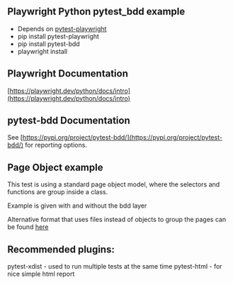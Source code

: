 ## Playwright Python pytest_bdd example
- Depends on [pytest-playwright](https://github.com/microsoft/playwright-pytest) 
- pip install pytest-playwright
- pip install pytest-bdd
- playwright install

## Playwright Documentation

[https://playwright.dev/python/docs/intro](https://playwright.dev/python/docs/intro)

## pytest-bdd Documentation

See [https://pypi.org/project/pytest-bdd/](https://pypi.org/project/pytest-bdd/) for reporting options.
 


## Page Object example
This test is using a standard page object model, where the selectors 
and functions are group inside a class.

Example is given with and without the bdd layer

Alternative format that uses files instead of objects to group the pages can be found
[here](https://github.com/cmoir/playwright-pytest-pagefile-example)

## Recommended plugins:
pytest-xdist - used to run multiple tests at the same time
pytest-html - for nice simple html report


